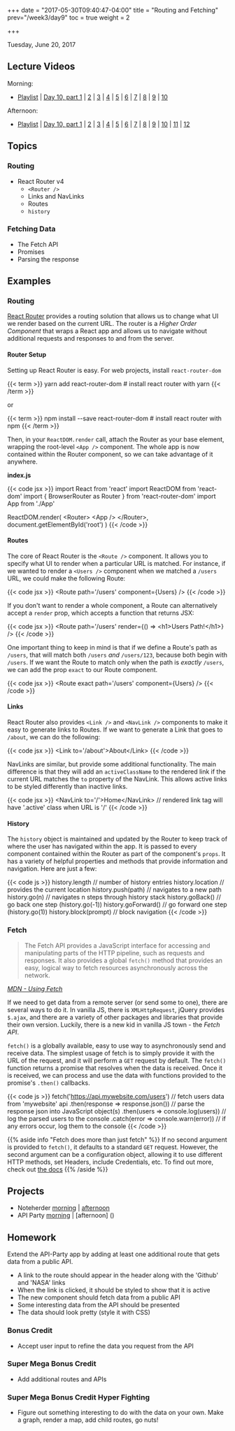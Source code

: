 +++
date = "2017-05-30T09:40:47-04:00"
title = "Routing and Fetching"
prev="/week3/day9"
toc = true
weight = 2

+++

<date>Tuesday, June 20, 2017</date>

## Lecture Videos

Morning:

* [Playlist](https://www.youtube.com/playlist?list=PLuT2TqJuwaY9SEkynJl1LudbfzWqc4l84) | [Day 10, part 1](https://www.youtube.com/watch?v=qCCHiKkg0uk&list=PLuT2TqJuwaY9SEkynJl1LudbfzWqc4l84&index=86) | [2](https://www.youtube.com/watch?v=7uVysc7bU9E&list=PLuT2TqJuwaY9SEkynJl1LudbfzWqc4l84&index=87) | [3](https://www.youtube.com/watch?v=42upKQetTgw&list=PLuT2TqJuwaY9SEkynJl1LudbfzWqc4l84&index=88) | [4](https://www.youtube.com/watch?v=ipyDi0ttczg&list=PLuT2TqJuwaY9SEkynJl1LudbfzWqc4l84&index=89) | [5](https://www.youtube.com/watch?v=xUnVgk5QdYA&list=PLuT2TqJuwaY9SEkynJl1LudbfzWqc4l84&index=90) | [6](https://www.youtube.com/watch?v=0rV4y726vaM&list=PLuT2TqJuwaY9SEkynJl1LudbfzWqc4l84&index=91) | [7](https://www.youtube.com/watch?v=wA3OZjAjSUA&list=PLuT2TqJuwaY9SEkynJl1LudbfzWqc4l84&index=92) | [8](https://www.youtube.com/watch?v=ley_aAVA9Y4&list=PLuT2TqJuwaY9SEkynJl1LudbfzWqc4l84&index=93) | [9](https://www.youtube.com/watch?v=Ht58BEUY0Ss&list=PLuT2TqJuwaY9SEkynJl1LudbfzWqc4l84&index=94) | [10](https://www.youtube.com/watch?v=99a-nx3-Slw&list=PLuT2TqJuwaY9SEkynJl1LudbfzWqc4l84&index=95)

Afternoon:

* [Playlist](https://www.youtube.com/playlist?list=PLuT2TqJuwaY9uIH9AFDZUyfalE-tY8REa) | [Day 10, part 1](https://www.youtube.com/watch?v=KqznaNTJxHs&index=108&list=PLuT2TqJuwaY9uIH9AFDZUyfalE-tY8REa) | [2](https://www.youtube.com/watch?v=mehwv-WvHBI&index=109&list=PLuT2TqJuwaY9uIH9AFDZUyfalE-tY8REa) | [3](https://www.youtube.com/watch?v=YidKdB4yOfk&index=110&list=PLuT2TqJuwaY9uIH9AFDZUyfalE-tY8REa) | [4](https://www.youtube.com/watch?v=xQVgVCGJUow&index=111&list=PLuT2TqJuwaY9uIH9AFDZUyfalE-tY8REa) | [5](https://www.youtube.com/watch?v=bTaosUkKlro&index=112&list=PLuT2TqJuwaY9uIH9AFDZUyfalE-tY8REa) | [6]() | [7]() | [8]() | [9]() | [10]() | [11]() | [12]()

## Topics

### Routing

* React Router v4
  * `<Router />`
  * Links and NavLinks
  * Routes
  * `history`

### Fetching Data

* The Fetch API
* Promises
* Parsing the response

## Examples

### Routing

[React Router](https://github.com/ReactTraining/react-router) provides a routing solution that allows us to change what UI we render based on the current URL.  The router is a _Higher Order Component_ that wraps a React app and allows us to navigate without additional requests and responses to and from the server.

#### Router Setup

Setting up React Router is easy.  For web projects, install `react-router-dom`

{{< term >}}
yarn add react-router-dom  # install react router with yarn
{{< /term >}}

or

{{< term >}}
npm install --save react-router-dom  # install react router with npm
{{< /term >}}

Then, in your `ReactDOM.render` call, attach the Router as your base element, wrapping the root-level `<App />` component.  The whole app is now contained within the Router component, so we can take advantage of it anywhere.

**index.js**

{{< code jsx >}}
import React from 'react'
import ReactDOM from 'react-dom'
import { BrowserRouter as Router } from 'react-router-dom'
import App from './App'

ReactDOM.render(
  &lt;Router&gt;
    &lt;App /&gt;
  &lt;/Router&gt;,
  document.getElementById('root')
)
{{< /code >}}

#### Routes

The core of React Router is the `<Route />` component.  It allows you to specify what UI to render when a particular URL is matched.  For instance, if we wanted to render a `<Users />` component when we matched a `/users` URL, we could make the following Route:

{{< code jsx >}}
&lt;Route path='/users' component={Users} /&gt;
{{< /code >}}

If you don't want to render a whole component, a Route can alternatively accept a `render` prop, which accepts a function that returns JSX:

{{< code jsx >}}
&lt;Route path='/users' render={() => &lt;h1&gt;Users Path!&lt;/h1&gt;} /&gt;
{{< /code >}}

One important thing to keep in mind is that if we define a Route's path as `/users`, that will match both `/users` _and_ `/users/123`, because both begin with `/users`.  If we want the Route to match only when the path is _exactly_ `/users`, we can add the prop `exact` to our Route component.

{{< code jsx >}}
&lt;Route exact path='/users' component={Users} /&gt;
{{< /code >}}

#### Links

React Router also provides `<Link />` and `<NavLink />` components to make it easy to generate links to Routes. If we want to generate a Link that goes to `/about`, we can do the following:

{{< code jsx >}}
&lt;Link to='/about'&gt;About&lt;/Link&gt;
{{< /code >}}

NavLinks are similar, but provide some additional functionality.  The main difference is that they will add an `activeClassName` to the rendered link if the current URL matches the `to` property of the NavLink.  This allows active links to be styled differently than inactive links.

{{< code jsx >}}
&lt;NavLink to='/'&gt;Home&lt;/NavLink&gt;    // rendered link tag will have '.active' class when URL is '/'
{{< /code >}}

#### History

The `history` object is maintained and updated by the Router to keep track of where the user has navigated within the app.  It is passed to every component contained within the Router as part of the component's `props`.  It has a variety of helpful properties and methods that provide information and navigation. Here are just a few:

{{< code js >}}
history.length             // number of history entries
history.location           // provides the current location
history.push(path)         // navigates to a new path
history.go(n)              // navigates n steps through history stack
history.goBack()           // go back one step (history.go(-1))
history.goForward()        // go forward one step (history.go(1))
history.block(prompt)      // block navigation
{{< /code >}}

### Fetch

> The Fetch API provides a JavaScript interface for accessing and manipulating parts of the HTTP pipeline, such as requests and responses.  It also provides a global `fetch()` method that provides an easy, logical way to fetch resources asynchronously across the network.

[_MDN - Using Fetch_](https://developer.mozilla.org/en-US/docs/Web/API/Fetch_API/Using_Fetch)

If we need to get data from a remote server (or send some to one), there are several ways to do it.  In vanilla JS, there is `XMLHttpRequest`, jQuery provides `$.ajax`, and there are a variety of other packages and libraries that provide their own version.  Luckily, there is a new kid in vanilla JS town - the _Fetch API_.

`fetch()` is a globally available, easy to use way to asynchronously send and receive data.  The simplest usage of fetch is to simply provide it with the URL of the request, and it will perform a `GET` request by default.  The `fetch()` function returns a promise that resolves when the data is received.  Once it is received, we can process and use the data with functions provided to the promise's `.then()` callbacks.

{{< code js >}}
fetch('https://api.mywebsite.com/users')    // fetch users data from 'mywebsite' api
  .then(response => response.json())        // parse the response json into JavaScript object(s)
  .then(users => console.log(users))        // log the parsed users to the console
  .catch(error => console.warn(error))      // if any errors occur, log them to the console
{{< /code >}}

{{% aside info "Fetch does more than just fetch" %}}
If no second argument is provided to `fetch()`, it defaults to a standard `GET` request.  However, the second argument can be a configuration object, allowing it to use different HTTP methods, set Headers, include Credentials, etc.  To find out more, check out [the docs](https://developer.mozilla.org/en-US/docs/Web/API/Fetch_API)
{{% /aside %}}

## Projects

* Noteherder [morning](https://github.com/xtbc17s2/noteherder/tree/8a5102f855d6e9b6842f03e47d6e1d4d75b78c17) | [afternoon]()
* API Party [morning]() | [afternoon] ()

## Homework

Extend the API-Party app by adding at least one additional route that gets data from a public API.

* A link to the route should appear in the header along with the 'Github' and 'NASA' links
* When the link is clicked, it should be styled to show that it is active
* The new component should fetch data from a public API
* Some interesting data from the API should be presented
* The data should look pretty (style it with CSS)

### Bonus Credit

* Accept user input to refine the data you request from the API

### Super Mega Bonus Credit

* Add additional routes and APIs

### Super Mega Bonus Credit Hyper Fighting

* Figure out something interesting to do with the data on your own.  Make a graph, render a map, add child routes, go nuts!

